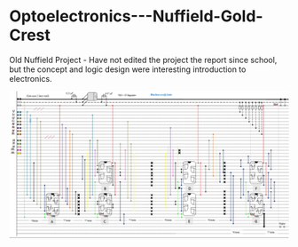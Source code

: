 # Optoelectronics---Nuffield-Gold-Crest

Old Nuffield Project - Have not edited the project the report since school, but the concept and logic design were interesting introduction to electronics. 

<img src="LogicCircuit.png"
     alt="test"
     style="float: left; margin-right: 10px;" />


